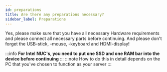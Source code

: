 ```yaml
---
id: preparations
title: Are there any preparations necessary?
sidebar_label: Preparations
---
```


Yes, please make sure that you have all necessary Hardware requirements and please connect all necessary parts before continuing. And please don't forget the USB-stick, -mouse, -keyboard and HDMI-display!

:::info
**For Intel NUC's, you need to put one SSD and one RAM bar into the device before continuing**
:::
:::note
How to do this in detail depends on the PC that you've chosen to function as your server
:::